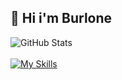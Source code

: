 ## 👋 Hi i'm Burlone
![GitHub Stats](https://github-readme-stats.vercel.app/api?username=burlone0&theme=midnight-purple)
<br>
<br>
[![My Skills](https://skillicons.dev/icons?i=js,discord,bots,devto)](https://skillicons.dev)
